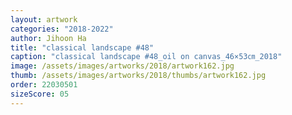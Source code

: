 ```yaml
---
layout: artwork
categories: "2018-2022"
author: Jihoon Ha
title: "classical landscape #48"
caption: "classical landscape #48_oil on canvas_46×53㎝_2018"
image: /assets/images/artworks/2018/artwork162.jpg
thumb: /assets/images/artworks/2018/thumbs/artwork162.jpg
order: 22030501
sizeScore: 05
---
```

